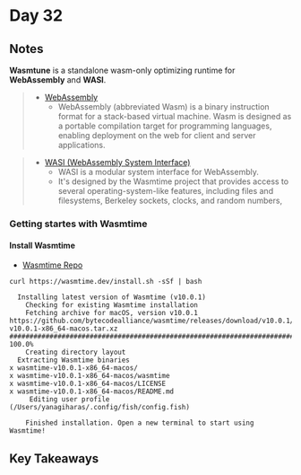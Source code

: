 # Day 32

## Notes

**Wasmtune** is a standalone wasm-only optimizing runtime for **WebAssembly** and **WASI**. 

> - [WebAssembly](https://webassembly.org/)
>   - WebAssembly (abbreviated Wasm) is a binary instruction format for a stack-based virtual machine. Wasm is designed as a portable compilation target for programming languages, enabling deployment on the web for client and server applications.

> - [WASI (WebAssembly System Interface)](https://webassembly.org/)
>   - WASI is a modular system interface for WebAssembly.
>   - It's designed by the Wasmtime project that provides access to several operating-system-like features, including files and filesystems, Berkeley sockets, clocks, and random numbers,

### Getting startes with Wasmtime

#### Install Wasmtime

- [Wasmtime Repo](https://github.com/bytecodealliance/wasmtime)

```shell
curl https://wasmtime.dev/install.sh -sSf | bash
```

```shell
  Installing latest version of Wasmtime (v10.0.1)
    Checking for existing Wasmtime installation
    Fetching archive for macOS, version v10.0.1
https://github.com/bytecodealliance/wasmtime/releases/download/v10.0.1/wasmtime-v10.0.1-x86_64-macos.tar.xz
######################################################################## 100.0%
    Creating directory layout
  Extracting Wasmtime binaries
x wasmtime-v10.0.1-x86_64-macos/
x wasmtime-v10.0.1-x86_64-macos/wasmtime
x wasmtime-v10.0.1-x86_64-macos/LICENSE
x wasmtime-v10.0.1-x86_64-macos/README.md
     Editing user profile (/Users/yanagiharas/.config/fish/config.fish)

    Finished installation. Open a new terminal to start using Wasmtime!
```

## Key Takeaways
